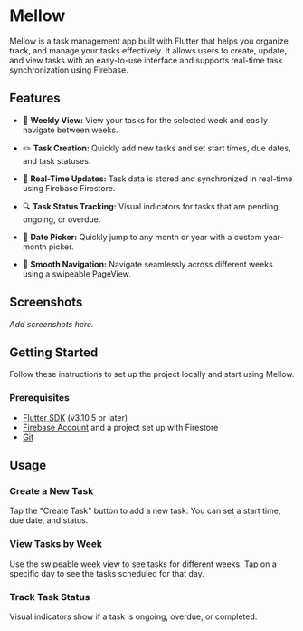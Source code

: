 # Mellow

Mellow is a task management app built with Flutter that helps you organize, track, and manage your tasks effectively. It allows users to create, update, and view tasks with an easy-to-use interface and supports real-time task synchronization using Firebase.

## Features

- 📅 **Weekly View:** View your tasks for the selected week and easily navigate between weeks.

- ✏️ **Task Creation:** Quickly add new tasks and set start times, due dates, and task statuses.

- 🔄 **Real-Time Updates:** Task data is stored and synchronized in real-time using Firebase Firestore.

- 🔍 **Task Status Tracking:** Visual indicators for tasks that are pending, ongoing, or overdue.

- 📅 **Date Picker:** Quickly jump to any month or year with a custom year-month picker.

- 🚀 **Smooth Navigation:** Navigate seamlessly across different weeks using a swipeable PageView.

## Screenshots

_Add screenshots here._

## Getting Started

Follow these instructions to set up the project locally and start using Mellow.

### Prerequisites

- [Flutter SDK](https://flutter.dev/docs/get-started/install) (v3.10.5 or later)
- [Firebase Account](https://firebase.google.com/) and a project set up with Firestore
- [Git](https://git-scm.com/)

## Usage

### Create a New Task

Tap the "Create Task" button to add a new task. You can set a start time, due date, and status.

### View Tasks by Week

Use the swipeable week view to see tasks for different weeks. Tap on a specific day to see the tasks scheduled for that day.

### Track Task Status

Visual indicators show if a task is ongoing, overdue, or completed.
